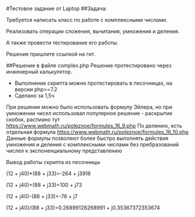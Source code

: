 #Тестовое задание от Laptop
##Задача:

Требуется написать класс по работе с комплексными числами.

Реализовать операции сложения, вычитания, умножения и деления.

А также провести тестирование его работы.

Решение пришлите ссылкой на гит.

##Решение в файле complex.php
Решение протестировано через инженерный калькулятор.

- Выполнение скрипта можно протестировать в песочницах, на версии php>=7.2
- Сделано за 1,5ч

При решении можно было использовать формулу Эйлера, но при умножении чисел
использовал популярное решение - раскрытие скобок, распиано тут https://www.webmath.ru/poleznoe/formules_16_9.php
По делению, есть отдельная формула https://www.webmath.ru/poleznoe/formules_16_10.php
Данные формулы позволяют более быстро выполнять действия умножения и деления с комплексными числами
без пребразований числел к экспоненциальному представлению

Вывод работы скрипта из песочницы 

(12 + j40)*(88 + j33)=-264 + j3916

(12 + j40)+(88 + j33)=100 + j73

(12 + j40)-(88 + j33)=-76 + j7

(12 + j40)/(88 + j33)=0.26899128268991 + j0.35367372353674
